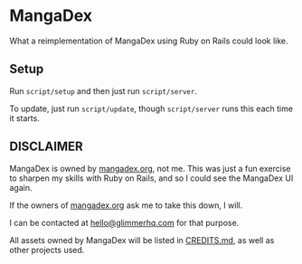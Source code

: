 # MangaDex

What a reimplementation of MangaDex using Ruby on Rails could look like.

## Setup

Run `script/setup` and then just run `script/server`.

To update, just run `script/update`, though `script/server` runs this each time it
starts.

## DISCLAIMER

MangaDex is owned by [mangadex.org], not me. This was just a fun exercise to sharpen
my skills with Ruby on Rails, and so I could see the MangaDex UI again.

If the owners of [mangadex.org] ask me to take this down, I will.

I can be contacted at <hello@glimmerhq.com> for that purpose.

All assets owned by MangaDex will be listed in [CREDITS.md](CREDITS.md), as well as other
projects used.

[mangadex.org]: https://mangadex.org
